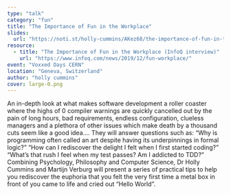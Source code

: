```yaml
---
type: "talk"
category: "fun"
title: "The Importance of Fun in the Workplace"
slides:
  url: "https://noti.st/holly-cummins/AKez68/the-importance-of-fun-in-the-workplace"
resource:
  - title: "The Importance of Fun in the Workplace (InfoQ interview)"
    url: "https://www.infoq.com/news/2019/12/fun-workplace/"
event: "Voxxed Days CERN"
location: "Geneva, Switzerland"
author: "holly cummins"
cover: large-0.png
---
```

An in-depth look at what makes software development a roller coaster where the highs of 0 compiler warnings are quickly cancelled out by the pain of long hours, bad requirements, endless configuration, clueless managers and a plethora of other issues which make death by a thousand cuts seem like a good idea…. They will answer questions such as: “Why is programming often called an art despite having its underpinnings in formal logic?” “How can I rediscover the delight I felt when I first started coding?” “What’s that rush I feel when my test passes? Am I addicted to TDD?” Combining Psychology, Philosophy and Computer Science, Dr Holly Cummins and Martijn Verburg will present a series of practical tips to help you rediscover the euphoria that you felt the very first time a metal box in front of you came to life and cried out “Hello World”.